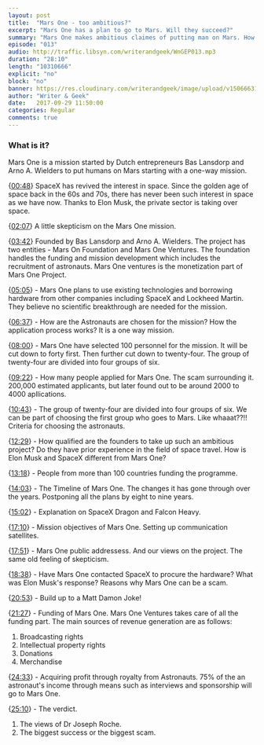 ```yaml
---
layout: post
title:  "Mars One - too ambitious?"
excerpt: "Mars One has a plan to go to Mars. Will they succeed?"
summary: "Mars One makes ambitious claimes of putting man on Mars. How solid is the plan?"
episode: "013"
audio: http://traffic.libsyn.com/writerandgeek/WnGEP013.mp3
duration: "28:10"
length: "10310666"
explicit: "no"
block: "no"
banner: https://res.cloudinary.com/writerandgeek/image/upload/v1506663166/mars-one.jpg
author: "Writer & Geek"
date:   2017-09-29 11:50:00
categories: Regular
comments: true
---
```


### What is it?
Mars One is a mission started by Dutch entrepreneurs Bas Lansdorp and Arno A. Wielders to put humans on Mars starting with a one-way mission.

{[00:48](#t=00:00:48)} SpaceX has revived the interest in space. Since the golden age of space back in the 60s and 70s, there has never been such interest in space as we have now. Thanks to Elon Musk, the private sector is taking over space.

{[02:07](#t=00:02:07)} A little skepticism on the Mars One mission.

{[03:42](#t=00:03:42)} Founded by Bas Lansdorp and Arno A. Wielders. The project has two entities - Mars On Foundation and Mars One Ventures. The foundation handles the funding and mission development which includes the recruitment of astronauts. Mars One ventures is the monetization part of Mars One Project.

{[05:05](#t=00:05:05)} - Mars One plans to use existing technologies and borrowing hardware from other companies including SpaceX and Lockheed Martin. They believe no scientific breakthrough are needed for the mission.

{[06:37](#t=00:06:37)} - How are the Astronauts are chosen for the mission? How the application process works? It is a one way mission.

{[08:00](#t=00:08:00)} - Mars One have selected 100 personnel for the mission. It will be cut down to forty first. Then further cut down to twenty-four. The group of twenty-four are divided into four groups of six.

{[09:22](#t=00:09:22)} - How many people applied for Mars One. The scam surrounding it. 200,000 estimated applicants, but later found out to be around 2000 to 4000 apllications.

{[10:43](#t=00:10:43)} - The group of twenty-four are divided into four groups of six. We can be part of choosing the first group who goes to Mars. Like whaaat??!! Criteria for choosing the astronauts.

{[12:29](#t=00:12:29)} - How qualified are the founders to take up such an ambitious project? Do they have prior experience in the field of space travel. How is Elon Musk and SpaceX different from Mars One?

{[13:18](#t=00:13:18)} - People from more than 100 countries funding the programme.

{[14:03](#t=00:14:03)} - The Timeline of Mars One. The changes it has gone through over the years. Postponing all the plans by eight to nine years.

{[15:02](#t=00:15:02)} - Explanation on SpaceX Dragon and Falcon Heavy.

{[17:10](#t=00:17:10)} - Mission objectives of Mars One. Setting up communication satellites. 

{[17:51](#t=00:17:51)} - Mars One public addressess. And our views on the project. The same old feeling of skepticism.

{[18:38](#t=00:18:38)} - Have Mars One contacted SpaceX to procure the hardware? What was Elon Musk's response? Reasons why Mars One can be a scam.

{[20:53](#t=00:20:53)} - Build up to a Matt Damon Joke!

{[21:27](#t=00:21:27)} - Funding of Mars One. Mars One Ventures takes care of all the funding part. The main sources of revenue generation are as follows:
1.	Broadcasting rights 
2.	Intellectual property rights
3.	Donations
4.	Merchandise

{[24:33](#t=00:24:33)} - Acquiring profit through royalty from Astronauts. 75% of the an astronaut's income through means such as interviews and sponsorship will go to Mars One.

{[25:10](#t=00:25:10)} - The verdict.
1.	The views of Dr Joseph Roche.
2.	The biggest success or the biggest scam.